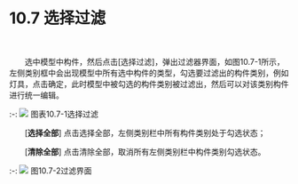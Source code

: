 # 10.7  选择过滤
<br/>

&emsp;&emsp;选中模型中构件，然后点击\[选择过滤\]，弹出过滤器界面，如图10.7\-1所示，左侧类别框中会出现模型中所有选中构件的类型，勾选要过滤出的构件类别，例如灯具，点击确定，此时模型中被勾选的构件类别被过滤出，然后可以对该类别构件进行统一编辑。

:-: ![](images/553.png)
图表10.7\-1选择过滤

&emsp;&emsp;[**选择全部**] 点击选择全部，左侧类别栏中所有构件类别处于勾选状态；

&emsp;&emsp;[**清除全部**] 点击清除全部，取消所有左侧类别栏中构件类别勾选状态。


:-: ![](images/554.png)
图10.7\-2过滤界面
